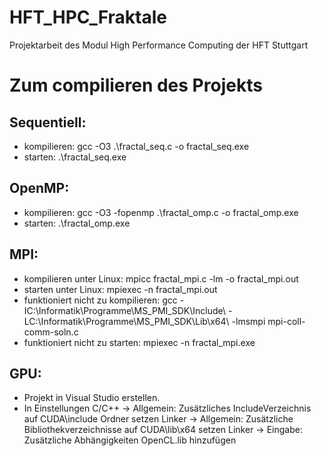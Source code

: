 # HFT_HPC_Fraktale
Projektarbeit des Modul High Performance Computing der HFT Stuttgart

# Zum compilieren des Projekts

## Sequentiell:
- kompilieren: gcc -O3 .\fractal_seq.c -o fractal_seq.exe
- starten: .\fractal_seq.exe

## OpenMP:
- kompilieren: gcc -O3 -fopenmp .\fractal_omp.c -o fractal_omp.exe
- starten: .\fractal_omp.exe

## MPI:
- kompilieren unter Linux: mpicc fractal_mpi.c -lm -o fractal_mpi.out
- starten unter Linux: mpiexec -n <anzahl Prozesse> fractal_mpi.out
- funktioniert nicht zu kompilieren: gcc -IC:\Informatik\Programme\MS_PMI_SDK\Include\ -LC:\Informatik\Programme\MS_PMI_SDK\Lib\x64\ -lmsmpi mpi-coll-comm-soln.c
- funktioniert nicht zu starten: mpiexec -n <anzahl Prozesses> fractal_mpi.exe

## GPU:
- Projekt in Visual Studio erstellen.
- In Einstellungen C/C++ -> Allgemein: Zusätzliches IncludeVerzeichnis auf CUDA\include Ordner setzen
		Linker -> Allgemein: Zusätzliche Bibliothekverzeichnisse auf CUDA\lib\x64 setzen
		Linker -> Eingabe: Zusätzliche Abhängigkeiten OpenCL.lib hinzufügen